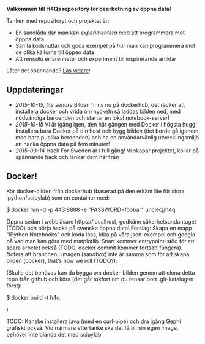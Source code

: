 **Välkommen till H4Qs repository för bearbetning av öppna data!**

Tanken med repositoryt och projektet är:
 * En sandlåda där man kan *experimentera* med att programmera mot öppna data
 * Samla kodsnuttar och goda exempel på *hur* man kan programmera mot de olika källorna till öppen data
 * Att *renodla* erfarenheter och experiment till inspirerande artiklar

Låter det spännande? [Läs vidare](https://github.com/H4Q/therepo/blob/master/introduktion.md)!

 
## Uppdateringar

 * *2015-10-15, lite senare* Bilden finns nu på dockerhub, det räcker att installera docker och vrida om nyckeln så laddas bilden ned, med nödvändiga beroenden och startar en lokal notebook-server!
 * *2015-10-15* Vi är igång igen, den här gången med Docker i högsta hugg! Installera bara Docker på din host och bygg bilden (det borde gå igenom med bara publika beroenden) och ha en användarvänlig utvecklingsmiljö att hacka öppna data på fem minuter!
 * *2015-03-14* Hack For Sweden är i full gång! Vi skapar projektet, 
 kollar på spännande hack och länkar dem härifrån

## Docker!

Kör docker-bilden från dockerhub (baserad på den erkänt lite för stora ipython/scipylab) som en container med:

  $ docker run -d -p 443:8888 -e "PASSWORD=foobar" unclecj/h4q

Öppna sedan i webbläsare https://localhost, godkänn säkerhetsundantaget (TODO) och börja hacka på svenska öppna data! Förslag: Skapa en mapp "iPython Notebooks" och koda loss, kika på våra json-exempel och googla på vad man kan göra med matplotlib. Snart kommer entrypoint-stöd för att spara arbetet också (TODO, docker commit kommer fortsatt fungera). Notera att branchen i imagen (sandbox) inte är samma som för att skapa bilden (docker), that's how we roll (TODO?).

(Skulle det behövas kan du bygga om docker-bilden genom att clona detta repo från github och köra (det går tokfort om du rensar bort .git-katalogen först):

  $ docker build -t h4q . 

)

TODO: Kanske installera java (med en curl-pipe) och dra igång Gephi grafiskt också. Vid närmare eftertanke ska det få bli sin egen image, behöver inte blanda det med scipylab

